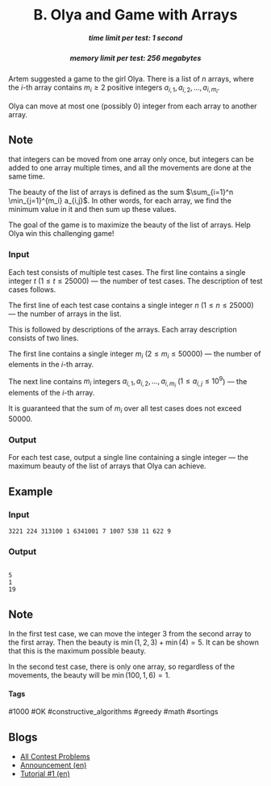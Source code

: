 <h1 style='text-align: center;'> B. Olya and Game with Arrays</h1>

<h5 style='text-align: center;'>time limit per test: 1 second</h5>
<h5 style='text-align: center;'>memory limit per test: 256 megabytes</h5>

Artem suggested a game to the girl Olya. There is a list of $n$ arrays, where the $i$-th array contains $m_i \ge 2$ positive integers $a_{i,1}, a_{i,2}, \ldots, a_{i,m_i}$.

Olya can move at most one (possibly $0$) integer from each array to another array. 
## Note

 that integers can be moved from one array only once, but integers can be added to one array multiple times, and all the movements are done at the same time.

The beauty of the list of arrays is defined as the sum $\sum_{i=1}^n \min_{j=1}^{m_i} a_{i,j}$. In other words, for each array, we find the minimum value in it and then sum up these values.

The goal of the game is to maximize the beauty of the list of arrays. Help Olya win this challenging game!

### Input

Each test consists of multiple test cases. The first line contains a single integer $t$ ($1 \le t \le 25000$) — the number of test cases. The description of test cases follows.

The first line of each test case contains a single integer $n$ ($1 \le n \le 25000$) — the number of arrays in the list.

This is followed by descriptions of the arrays. Each array description consists of two lines.

The first line contains a single integer $m_i$ ($2 \le m_i \le 50000$) — the number of elements in the $i$-th array.

The next line contains $m_i$ integers $a_{i, 1}, a_{i, 2}, \ldots, a_{i, m_i}$ ($1 \le a_{i,j} \le 10^9$) — the elements of the $i$-th array.

It is guaranteed that the sum of $m_i$ over all test cases does not exceed $50000$.

### Output

For each test case, output a single line containing a single integer — the maximum beauty of the list of arrays that Olya can achieve.

## Example

### Input


```text
3221 224 313100 1 6341001 7 1007 538 11 622 9
```
### Output

```text

5
1
19

```
## Note

In the first test case, we can move the integer $3$ from the second array to the first array. Then the beauty is $\min(1, 2, 3) + \min(4) = 5$. It can be shown that this is the maximum possible beauty.

In the second test case, there is only one array, so regardless of the movements, the beauty will be $\min(100, 1, 6) = 1$.



#### Tags 

#1000 #OK #constructive_algorithms #greedy #math #sortings 

## Blogs
- [All Contest Problems](../Codeforces_Round_892_(Div._2).md)
- [Announcement (en)](../blogs/Announcement_(en).md)
- [Tutorial #1 (en)](../blogs/Tutorial_1_(en).md)
